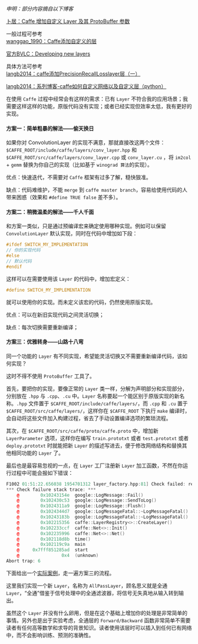 *申明：部分内容摘自以下博客*

[卜居：Caffe 增加自定义 Layer 及其 ProtoBuffer 参数](https://blog.csdn.net/kkk584520/article/details/52721838)

一般过程可参考  
[wanggao_1990：Caffe添加自定义的层 ](https://blog.csdn.net/wanggao_1990/article/details/78863669)

[官方BVLC：Developing new layers](https://github.com/BVLC/caffe/wiki/Development)

具体方法可参考  
[langb2014：caffe添加PrecisionRecallLosslayer层（一）](https://blog.csdn.net/langb2014/article/details/50489305)

[langb2014：系列博客-caffe如何自定义网络以及自定义层（python）](https://blog.csdn.net/langb2014/article/details/53081911)

在使用 `Caffe` 过程中经常会有这样的需求：已有 `Layer` 不符合我的应用场景；我需要这样这样的功能，原版代码没有实现；或者已经实现但效率太低，我有更好的实现。

#### 方案一：简单粗暴的解法——偷天换日


如果你对 ConvolutionLayer 的实现不满意，那就直接改这两个文件：`$CAFFE_ROOT/include/caffe/layers/conv_layer.hpp` 和 `$CAFFE_ROOT/src/caffe/layers/conv_layer.cpp` 或 `conv_layer.cu` ，将 `im2col` + `gemm` 替换为你自己的实现（比如基于 `winograd 算法`的实现）。

优点：快速迭代，不需要对 `Caffe` 框架有过多了解，糙快狠准。

缺点：代码难维护，不能 `merge` 到 `caffe master branch`，容易给使用代码的人带来困惑（效果和 `#define TRUE false` 差不多）。


#### 方案二：稍微温柔的解法——千人千面

和方案一类似，只是通过预编译宏来确定使用哪种实现。例如可以保留 `ConvolutionLayer` 默认实现，同时在代码中增加如下段：

```c++
#ifdef SWITCH_MY_IMPLEMENTATION  
// 你的实现代码  
#else  
// 默认代码  
#endif 
```

这样可以在需要使用该 `Layer` 的代码中，增加宏定义：

```c++
#define SWITCH_MY_IMPLEMENTATION  
```

就可以使用你的实现。而未定义该宏的代码，仍然使用原版实现。

优点：可以在新旧实现代码之间灵活切换；

缺点：每次切换需要重新编译；


#### 方案三：优雅转身——山路十八弯

同一个功能的 `Layer` 有不同实现，希望能灵活切换又不需要重新编译代码，该如何实现？

这时不得不使用 `ProtoBuffer` 工具了。

首先，要把你的实现，要像正常的 `Layer` 类一样，分解为声明部分和实现部分，分别放在 `.hpp` 与 `.cpp`、`.cu` 中。`Layer` 名称要起一个能区别于原版实现的新名称。`.hpp` 文件置于 `$CAFFE_ROOT/include/caffe/layers/`，而 `.cpp` 和 `.cu` 置于 `$CAFFE_ROOT/src/caffe/layers/`，这样你在 `$CAFFE_ROOT` 下执行 `make` 编译时，会自动将这些文件加入构建过程，省去了手动设置编译选项的繁琐流程。

其次，在 `$CAFFE_ROOT/src/caffe/proto/caffe.proto` 中，增加新 `LayerParameter` 选项，这样你在编写 `train.prototxt` 或者 `test.prototxt` 或者 `deploy.prototxt` 时就能把新 `Layer` 的描述写进去，便于修改网络结构和替换其他相同功能的 `Layer` 了。

最后也是最容易忽视的一点，在 `Layer` 工厂注册新 `Layer` 加工函数，不然在你运行过程中可能会报如下错误：
```c++
F1002 01:51:22.656038 1954701312 layer_factory.hpp:81] Check failed: registry.count(type) == 1 (0 vs. 1) Unknown layer type: AllPass (known types: AbsVal, Accuracy, ArgMax, BNLL, BatchNorm, BatchReindex, Bias, Concat, ContrastiveLoss, Convolution, Crop, Data, Deconvolution, Dropout, DummyData, ELU, Eltwise, Embed, EuclideanLoss, Exp, Filter, Flatten, HDF5Data, HDF5Output, HingeLoss, Im2col, ImageData, InfogainLoss, InnerProduct, Input, LRN, Log, MVN, MemoryData, MultinomialLogisticLoss, PReLU, Pooling, Power, ReLU, Reduction, Reshape, SPP, Scale, Sigmoid, SigmoidCrossEntropyLoss, Silence, Slice, Softmax, SoftmaxWithLoss, Split, TanH, Threshold, Tile, WindowData)  
*** Check failure stack trace: ***  
    @        0x10243154e  google::LogMessage::Fail()  
    @        0x102430c53  google::LogMessage::SendToLog()  
    @        0x1024311a9  google::LogMessage::Flush()  
    @        0x1024344d7  google::LogMessageFatal::~LogMessageFatal()  
    @        0x10243183b  google::LogMessageFatal::~LogMessageFatal()  
    @        0x102215356  caffe::LayerRegistry<>::CreateLayer()  
    @        0x102233ccf  caffe::Net<>::Init()  
    @        0x102235996  caffe::Net<>::Net()  
    @        0x102118d8b  time()  
    @        0x102119c9a  main  
    @     0x7fff851285ad  start  
    @                0x4  (unknown)  
Abort trap: 6 
```

下面给出一个[实际案例](https://blog.csdn.net/wanggao_1990/article/details/78863669)，走一遍方案三的流程。

这里我们实现一个新 `Layer`，名称为 `AllPassLayer`，顾名思义就是全通 `Layer`，“全通”借鉴于信号处理中的全通滤波器，将信号无失真地从输入转到输出。

虽然这个 `Layer` 并没有什么卵用，但是在这个基础上增加你的处理是非常简单的事情。另外也是出于实验考虑，全通层的 `Forward/Backward` 函数非常简单不需要读者有任何高等数学和求导的背景知识。读者使用该层时可以插入到任何已有网络中，而不会影响训练、预测的准确性。

